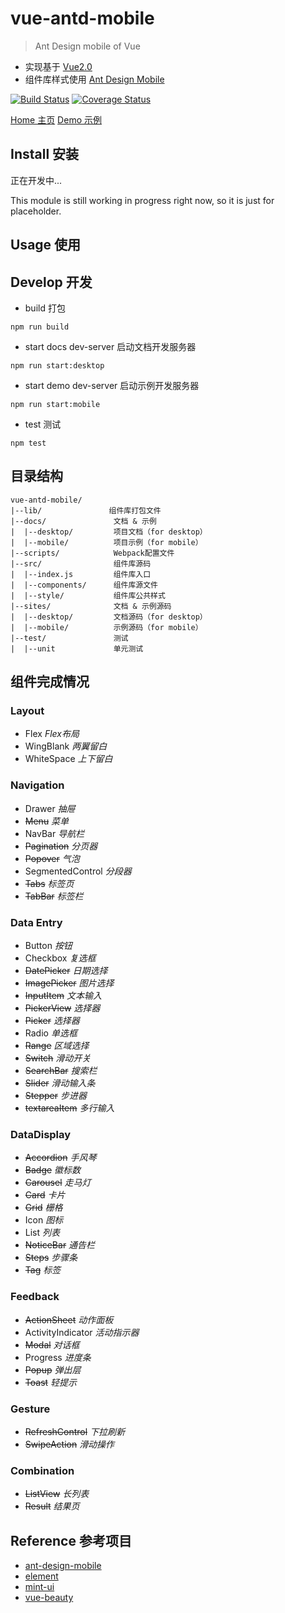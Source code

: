 # vue-antd-mobile

> Ant Design mobile of Vue

- 实现基于 [Vue2.0](https://github.com/vuejs/vue)
- 组件库样式使用 [Ant Design Mobile](https://github.com/ant-design/ant-design-mobile)

[![Build Status](https://travis-ci.org/toothedcat/vue-antd-mobile.svg?branch=master)](https://travis-ci.org/toothedcat/vue-antd-mobile)
[![Coverage Status](https://coveralls.io/repos/github/toothedcat/vue-antd-mobile/badge.svg?branch=master)](https://coveralls.io/github/toothedcat/vue-antd-mobile?branch=master)

[Home 主页](https://toothedcat.github.io/vue-antd-mobile/)
[Demo 示例](https://toothedcat.github.io/vue-antd-mobile/mobile/index.html)

## Install 安装

正在开发中...

This module is still working in progress right now, so it is just for placeholder.

## Usage 使用

## Develop 开发

- build 打包
```
npm run build
```

- start docs dev-server 启动文档开发服务器
```
npm run start:desktop
```

- start demo dev-server 启动示例开发服务器
```
npm run start:mobile
```

- test 测试
```
npm test
```

## 目录结构

```
vue-antd-mobile/
|--lib/               组件库打包文件
|--docs/               文档 & 示例
|  |--desktop/         项目文档（for desktop）
|  |--mobile/          项目示例（for mobile）
|--scripts/            Webpack配置文件
|--src/                组件库源码
|  |--index.js         组件库入口
|  |--components/      组件库源文件
|  |--style/           组件库公共样式
|--sites/              文档 & 示例源码
|  |--desktop/         文档源码（for desktop）
|  |--mobile/          示例源码（for mobile）
|--test/               测试
|  |--unit             单元测试

```

## 组件完成情况

### Layout
 * Flex *Flex布局*
 * WingBlank *两翼留白*
 * WhiteSpace *上下留白* 

### Navigation

 * Drawer *抽屉*
 * ~~Menu~~ *菜单*
 * NavBar *导航栏*
 * ~~Pagination~~ *分页器*
 * ~~Popover~~ *气泡*
 * SegmentedControl *分段器*
 * ~~Tabs~~ *标签页*
 * ~~TabBar~~ *标签栏*

### Data Entry
 * Button *按钮*
 * Checkbox *复选框*
 * ~~DatePicker~~ *日期选择*
 * ~~ImagePicker~~ *图片选择*
 * ~~InputItem~~ *文本输入*
 * ~~PickerView~~ *选择器*
 * ~~Picker~~ *选择器*
 * Radio *单选框*
 * ~~Range~~ *区域选择*
 * ~~Switch~~ *滑动开关*
 * ~~SearchBar~~ *搜索栏*
 * ~~Slider~~ *滑动输入条*
 * ~~Stepper~~ *步进器*
 * ~~textareaItem~~ *多行输入*

### DataDisplay 
 * ~~Accordion~~ *手风琴*
 * ~~Badge~~ *徽标数*
 * ~~Carousel~~ *走马灯*
 * ~~Card~~ *卡片*
 * ~~Grid~~ *栅格*
 * Icon *图标*
 * List *列表*
 * ~~NoticeBar~~ *通告栏*
 * ~~Steps~~ *步骤条*
 * ~~Tag~~ *标签*

### Feedback 
 * ~~ActionSheet~~ *动作面板*
 * ActivityIndicator *活动指示器*
 * ~~Modal~~ *对话框*
 * Progress *进度条*
 * ~~Popup~~ *弹出层*
 * ~~Toast~~ *轻提示*

### Gesture 
 * ~~RefreshControl~~ *下拉刷新*
 * ~~SwipeAction~~ *滑动操作*

### Combination 
 * ~~ListView~~ *长列表*
 * ~~Result~~ *结果页*
 
## Reference 参考项目

- [ant-design-mobile](https://github.com/ant-design/ant-design-mobile)
- [element](https://github.com/ElemeFE/element)
- [mint-ui](https://github.com/ElemeFE/mint-ui)
- [vue-beauty](https://github.com/FE-Driver/vue-beauty)
